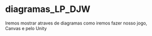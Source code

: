 # diagramas_LP_DJW
Iremos mostrar atraves de diagramas como iremos fazer nosso jogo, Canvas e pelo Unity
